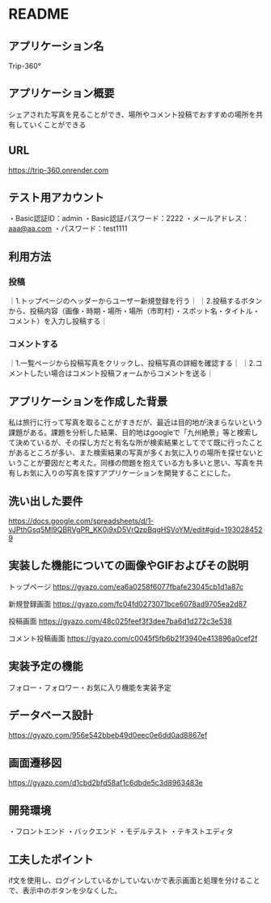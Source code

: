 # README

## アプリケーション名
Trip-360°

## アプリケーション概要
シェアされた写真を見ることができ、場所やコメント投稿でおすすめの場所を共有していくことができる

## URL
https://trip-360.onrender.com

## テスト用アカウント
・Basic認証ID：admin
・Basic認証パスワード：2222
・メールアドレス：aaa@aa.com
・パスワード：test1111

## 利用方法
### 投稿
｜1.トップページのヘッダーからユーザー新規登録を行う｜
｜2.投稿するボタンから、投稿内容（画像・時期・場所・場所（市町村）・スポット名・タイトル・コメント）を入力し投稿する｜

### コメントする
｜1.一覧ページから投稿写真をクリックし、投稿写真の詳細を確認する｜
｜2.コメントしたい場合はコメント投稿フォームからコメントを送る｜

## アプリケーションを作成した背景
私は旅行に行って写真を取ることがすきだが、最近は目的地が決まらないという課題がある。課題を分析した結果、目的地はgoogleで「九州絶景」等と検索して決めているが、その探し方だと有名な所が検索結果としてでて既に行ったことがあるところが多い、また検索結果の写真が多くお気に入りの場所を探せないということが要因だと考えた。同様の問題を抱えている方も多いと思い、写真を共有しお気に入りの写真を探すアプリケーションを開発することにした。

## 洗い出した要件
https://docs.google.com/spreadsheets/d/1-vJPthGsq5Ml9QBRVgPR_KK0j9xD5VrQzpBqgHSVoYM/edit#gid=1930284529

## 実装した機能についての画像やGIFおよびその説明
トップページ
https://gyazo.com/ea6a0258f6077fbafe23045cb1d1a87c

新規登録画面
https://gyazo.com/fc04fd0273071bce6078ad9705ea2d87

投稿画面
https://gyazo.com/48c025feef3f3dee7ba6d1d272c3e538

コメント投稿画面
https://gyazo.com/c0045f5fb6b21f3940e413896a0cef2f

## 実装予定の機能
フォロー・フォロワー・お気に入り機能を実装予定

## データベース設計
https://gyazo.com/956e542bbeb49d0eec0e6dd0ad8867ef

## 画面遷移図
https://gyazo.com/d1cbd2bfd58af1c6dbde5c3d8963483e

## 開発環境
・フロントエンド
・バックエンド
・モデルテスト
・テキストエディタ

## 工夫したポイント
if文を使用し、ログインしているかしていないかで表示画面と処理を分けることで、表示中のボタンを少なくした。






